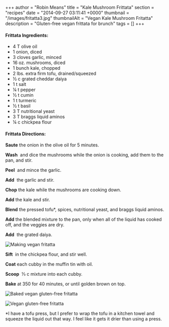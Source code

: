 +++
author = "Robin Means"
title = "Kale Mushroom Frittata"
section = "recipes"
date = "2014-09-27 03:11:41 +0000"
thumbnail = "/images/fritatta3.jpg"
thumbnailAlt = "Vegan Kale Mushroom Fritatta"
description = "Gluten-free vegan frittata for brunch"
tags = []
+++

#### Frittata Ingredients:

- 4 T olive oil
- 1 onion, diced
- 3 cloves garlic, minced
- 16 oz. mushrooms, diced
- 1 bunch kale, chopped
- 2 lbs. extra firm tofu, drained/squeezed
- ½&nbsp;c grated cheddar daiya
- 1 t salt
- ¼&nbsp;t pepper
- ½&nbsp;t cumin
- 1 t turmeric
- ½&nbsp;t basil
- 3 T nutritional yeast
- 3 T braggs liquid aminos
- ¼&nbsp;c chickpea flour

#### Frittata Directions:

**Saute** the onion in the olive oil for 5 minutes.

**Wash** &nbsp;and dice the mushrooms while the onion is cooking, add them to the pan, and stir.

**Peel** &nbsp;and mince the garlic.

**Add** &nbsp;the garlic and stir.

**Chop** the kale while the mushrooms are cooking down.

**Add** the kale and stir.

**Blend** the pressed tofu\*, spices, nutritional yeast, and braggs liquid aminos.

**Add** the blended mixture to the pan, only when all of the liquid has cooked off, and the veggies are dry.

**Add** &nbsp;the grated daiya.

![Making vegan fritatta](/images/fritatta1.jpg)

**Sift** &nbsp;in the chickpea flour, and stir well.

**Coat** each cubby in the muffin tin with oil.

**Scoop** &nbsp;⅓ c mixture into each cubby.

**Bake** at 350 for 40 minutes, or until golden brown on top.

![Baked vegan gluten-free fritatta](/images/fritatta2.jpg)

![Vegan gluten-free fritatta](/images/fritatta4.jpg)

\*I have a tofu press, but I prefer to wrap the tofu in a kitchen towel and squeeze the liquid out that way. I feel like it gets it drier than using a press.

